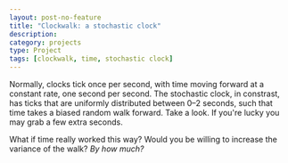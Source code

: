 ```yaml
---
layout: post-no-feature
title: "Clockwalk: a stochastic clock"
description:
category: projects
type: Project
tags: [clockwalk, time, stochastic clock]
---
```


<script type="text/javascript" src="/assets/js/coolclock.js"></script>

<div align="center">
    <canvas id="clockid" class="CoolClock:custom:150:"></canvas>
</div>

Normally, clocks tick once per second, with time moving forward at a constant rate, one second per second. The stochastic clock, in constrast, has ticks that are uniformly distributed between 0&ndash;2 seconds, such that time takes a biased random walk forward. Take a look. If you're lucky you may grab a few extra seconds.

What if time really worked this way? Would you be willing to increase the variance of the walk? *By how much?*
